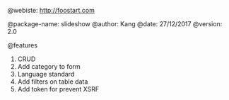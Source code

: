 @webiste: http://foostart.com

@package-name: slideshow @author: Kang @date: 27/12/2017 @version: 2.0

@features

1. CRUD
2. Add category to form
3. Language standard
4. Add filters on table data
5. Add token for prevent XSRF
